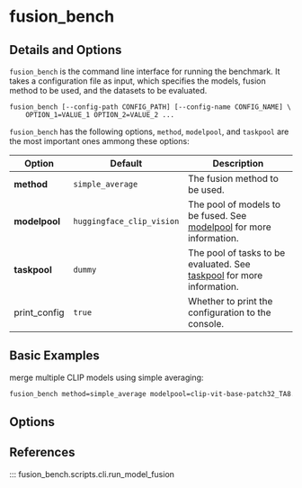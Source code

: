 # fusion_bench

## Details and Options

`fusion_bench` is the command line interface for running the benchmark.
It takes a configuration file as input, which specifies the models, fusion method to be used, and the datasets to be evaluated. 

```
fusion_bench [--config-path CONFIG_PATH] [--config-name CONFIG_NAME] \
    OPTION_1=VALUE_1 OPTION_2=VALUE_2 ...
```

`fusion_bench` has the following options, `method`, `modelpool`, and `taskpool` are the most important ones ammong these options:

| **Option**   | **Default**               | **Description**                                                                     |
| ------------ | ------------------------- | ----------------------------------------------------------------------------------- |
| **method**       | `simple_average`          | The fusion method to be used.                                                       |
| **modelpool**    | `huggingface_clip_vision` | The pool of models to be fused. See [modelpool](/modelpool/) for more information.  |
| **taskpool**     | `dummy`                   | The pool of tasks to be evaluated. See [taskpool](/taskpool/) for more information. |
| print_config | `true`                    | Whether to print the configuration to the console.                                  |

## Basic Examples

merge multiple CLIP models using simple averaging:

```bash
fusion_bench method=simple_average modelpool=clip-vit-base-patch32_TA8.yaml taskpool=dummy
```


## Options


## References

::: fusion_bench.scripts.cli.run_model_fusion

